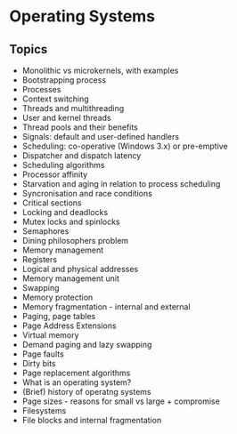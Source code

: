# Operating Systems

## Topics

 * Monolithic vs microkernels, with examples
 * Bootstrapping process
 * Processes
 * Context switching
 * Threads and multithreading
 * User and kernel threads
 * Thread pools and their benefits
 * Signals: default and user-defined handlers
 * Scheduling: co-operative (Windows 3.x) or pre-emptive
 * Dispatcher and dispatch latency
 * Scheduling algorithms
 * Processor affinity
 * Starvation and aging in relation to process scheduling
 * Syncronisation and race conditions
 * Critical sections
 * Locking and deadlocks
 * Mutex locks and spinlocks
 * Semaphores
 * Dining philosophers problem
 * Memory management
 * Registers
 * Logical and physical addresses
 * Memory management unit
 * Swapping
 * Memory protection
 * Memory fragmentation - internal and external
 * Paging, page tables
 * Page Address Extensions
 * Virtual memory
 * Demand paging and lazy swapping
 * Page faults
 * Dirty bits
 * Page replacement algorithms
 * What is an operating system?
 * (Brief) history of operatng systems
 * Page sizes - reasons for small vs large + compromise
 * Filesystems
 * File blocks and internal fragmentation

